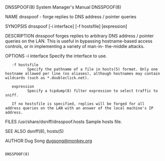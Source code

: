 DNSSPOOF(8)                                                                       System Manager's Manual                                                                      DNSSPOOF(8)

NAME
       dnsspoof - forge replies to DNS address / pointer queries

SYNOPSIS
       dnsspoof [-i interface] [-f hostsfile] [expression]

DESCRIPTION
       dnsspoof  forges replies to arbitrary DNS address / pointer queries on the LAN. This is useful in bypassing hostname-based access controls, or in implementing a variety of man-in-
       the-middle attacks.

OPTIONS
       -i interface
              Specify the interface to use.

       -f hostsfile
              Specify the pathname of a file in hosts(5) format. Only one hostname allowed per line (no aliases), although hostnames may contain wildcards (such as *.doubleclick.net).

       expression
              Specify a tcpdump(8) filter expression to select traffic to sniff.

       If no hostsfile is specified, replies will be forged for all address queries on the LAN with an answer of the local machine's IP address.

FILES
       /usr/share/dsniff/dnsspoof.hosts
              Sample hosts file.

SEE ALSO
       dsniff(8), hosts(5)

AUTHOR
       Dug Song <dugsong@monkey.org>

                                                                                                                                                                               DNSSPOOF(8)
